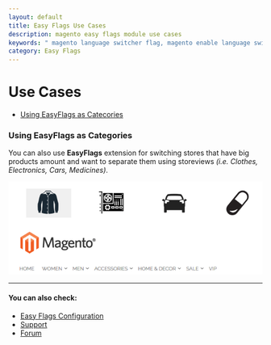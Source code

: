 ```yaml
---
layout: default
title: Easy Flags Use Cases
description: magento easy flags module use cases
keywords: " magento language switcher flag, magento enable language switcher, magento show language switcher, magento language selector "
category: Easy Flags
---
```


# Use Cases

- [Using EasyFlags as Catecories](#using-easyflags-as-categories)

### Using EasyFlags as Categories

You can also use **EasyFlags** extension for switching stores that have big
products amount and want to separate them using storeviews _(i.e. Clothes, Electronics, Cars, Medicines)_.

![Categories](/images/m1/extensions/easyflags/flags5.png)

___

#### You can also check:

*   [Easy Flags Configuration](../configuration/)
*   [Support](https://swissuplabs.com/contacts/)
*   [Forum](https://swissuplabs.com/magento-forum/)
